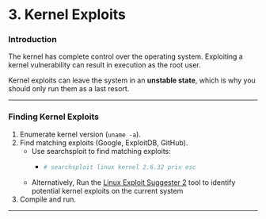 # 3. Kernel Exploits

### Introduction

The kernel has complete control over the operating system. Exploiting a kernel vulnerability can result in execution as the root user.

Kernel exploits can leave the system in an **unstable state**, which is why you should only run them as a last resort.

***

### Finding Kernel Exploits

1. Enumerate kernel version (`uname -a`).
2. Find matching exploits (Google, ExploitDB, GitHub).
   * Use searchsploit to find matching exploits:
     * ```bash
       # searchsploit linux kernel 2.6.32 priv esc
       ```
   * Alternatively, Run the [Linux Exploit Suggester 2](https://github.com/jondonas/linux-exploit-suggester-2) tool to identify potential kernel exploits on the current system
3. Compile and run.

***
